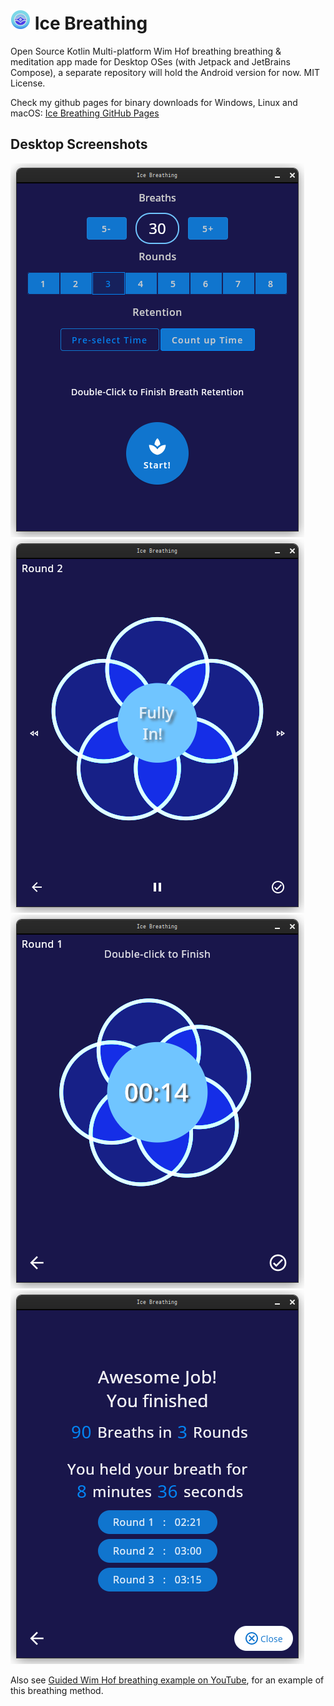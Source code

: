 # ![icon](icons/icebreathing_32.png) Ice Breathing
Open Source Kotlin Multi-platform Wim Hof breathing breathing & meditation app made for Desktop OSes (with Jetpack and JetBrains Compose),
a separate repository will hold the Android version for now.
MIT License.

Check my github pages for binary downloads for
Windows, Linux and macOS:
[Ice Breathing GitHub Pages](https://esp-er.github.io/icebreathing/)


## Desktop Screenshots

![Start Screen](screenshots/icebreathing_start_desktop.png)
![Breathe Screen](screenshots/icebreathing_breathe_desktop.png)
![Retention Screen](screenshots/icebreathing_retent_desktop.png)
![Summary Screen](screenshots/icebreathing_summary_desktop.png)

Also see [Guided Wim Hof breathing example on YouTube](https://www.youtube.com/watch?v=tybOi4hjZFQ),
for an example of this breathing method.

